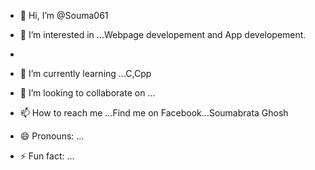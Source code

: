 - 👋 Hi, I’m @Souma061
- 👀 I’m interested in ...Webpage developement and App developement.
- 
  
- 🌱 I’m currently learning ...C,Cpp
- 💞️ I’m looking to collaborate on ...
- 📫 How to reach me ...Find me on Facebook...Soumabrata Ghosh
- 😄 Pronouns: ...
- ⚡ Fun fact: ...

<!---
Souma061/Souma061 is a ✨ special ✨ repository because its `README.md` (this file) appears on your GitHub profile.
You can click the Preview link to take a look at your changes.
--->
